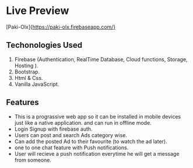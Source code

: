 # Live Preview
[Paki-Olx]{https://paki-olx.firebaseapp.com/}

## Techonologies Used
1. Firebase (Authentication, RealTime Database, Cloud functions, Storage, Hosting ).
2. Bootstrap.
3. Html & Css.
4. Vanilla JavaScript.

## Features
- This is a prograssive web app so it can be installed in mobile devices just
like a native application. and can run in offline mode.
- Login Signup with firebase auth.
- Users can post and search Ads category wise.
- Can add the posted Ad to their favourite (to watch the ad later).
- one to one chat feature with Push notifications.
- User will recieve a push notification everytime he will get a message from someone.